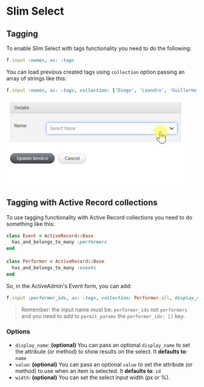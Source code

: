# Slim Select

## Tagging

To enable Slim Select with tags functionality you need to do the following:

```ruby
f.input :names, as: :tags
```

You can load previous created tags using `collection` option passing an array of strings like this:

```ruby
f.input :names, as: :tags, collection: ['Diego', 'Leandro', 'Guillermo']
```

<img src="./images/slim-select-tags.gif" />

## Tagging with Active Record collections

To use tagging functionality with Active Record collections you need to do something like this:

```ruby
class Event < ActiveRecord::Base
  has_and_belongs_to_many :performers
end

class Performer < ActiveRecord::Base
  has_and_belongs_to_many :events
end
```

So, in the ActiveAdmin's Event form, you can add:

```ruby
f.input :performer_ids, as: :tags, collection: Performer.all, display_name: :full_name
```

> Remember: the input name must be: `performer_ids` not `performers` and you need to add to `permit_params` the `performer_ids: []` key.

### Options

* `display_name`: **(optional)** You can pass an optional `display_name` to set the attribute (or method) to show results on the select. It **defaults to**: `name`
* `value`: **(optional)** You can pass an optional `value` to set the attribute (or method) to use when an item is selected. It **defaults to**: `id`
* `width`: **(optional)** You can set the select input width (px or %).
